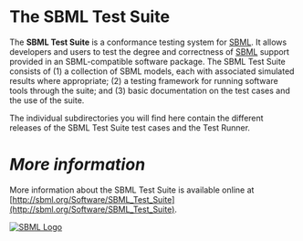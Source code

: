 **The SBML Test Suite**
=======================

The **SBML Test Suite** is a conformance testing system for [SBML](http://sbml.org). It allows developers and users to test the degree and correctness of [SBML](http://sbml.org/Documents/Specifications) support provided in an SBML-compatible software package.  The SBML Test Suite consists of (1) a collection of SBML models, each with associated simulated results where appropriate; (2) a testing framework for running software tools through the suite; and (3) basic documentation on the test cases and the use of the suite.

The individual subdirectories you will find here contain the different releases of the SBML Test Suite test cases and the Test Runner.

_More information_
======================================================================

More information about the SBML Test Suite is available online at
[http://sbml.org/Software/SBML_Test_Suite](http://sbml.org/Software/SBML_Test_Suite).

[![SBML Logo](http://sbml.org/images/8/82/Official-sbml-supported-70.jpg)](http://sbml.org)
